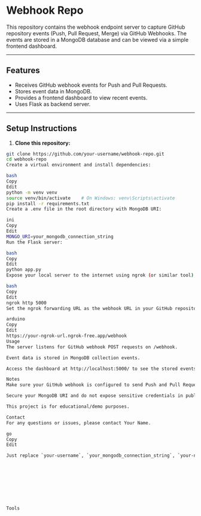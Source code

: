 # Webhook Repo

This repository contains the webhook endpoint server to capture GitHub repository events (Push, Pull Request, Merge) via GitHub Webhooks. The events are stored in a MongoDB database and can be viewed via a simple frontend dashboard.

---

## Features

- Receives GitHub webhook events for Push and Pull Requests.
- Stores event data in MongoDB.
- Provides a frontend dashboard to view recent events.
- Uses Flask as backend server.

---

## Setup Instructions

1. **Clone this repository:**

```bash
git clone https://github.com/your-username/webhook-repo.git
cd webhook-repo
Create a virtual environment and install dependencies:

bash
Copy
Edit
python -m venv venv
source venv/bin/activate    # On Windows: venv\Scripts\activate
pip install -r requirements.txt
Create a .env file in the root directory with MongoDB URI:

ini
Copy
Edit
MONGO_URI=your_mongodb_connection_string
Run the Flask server:

bash
Copy
Edit
python app.py
Expose your local server to the internet using ngrok (or similar tool):

bash
Copy
Edit
ngrok http 5000
Set the ngrok forwarding URL as the webhook URL in your GitHub repository settings:

arduino
Copy
Edit
https://your-ngrok-url.ngrok-free.app/webhook
Usage
The server listens for GitHub webhook POST requests on /webhook.

Event data is stored in MongoDB collection events.

Access the dashboard at http://localhost:5000/ to see the stored events.

Notes
Make sure your GitHub webhook is configured to send Push and Pull Request events.

Secure your MongoDB URI and do not expose sensitive credentials in public repos.

This project is for educational/demo purposes.

Contact
For any questions or issues, please contact Your Name.

go
Copy
Edit

Just replace `your-username`, `your_mongodb_connection_string`, `your-ngrok-url`, and your contact info before committing!









Tools


